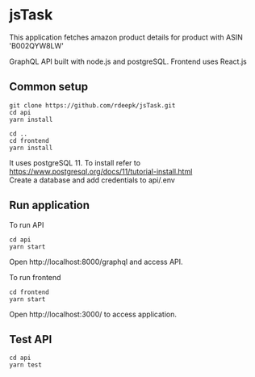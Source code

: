 # jsTask
This application fetches amazon product details for product with ASIN 'B002QYW8LW'

GraphQL API built with node.js and postgreSQL.
Frontend uses React.js

## Common setup
```
git clone https://github.com/rdeepk/jsTask.git
cd api
yarn install
```

```
cd ..
cd frontend
yarn install
```
It uses postgreSQL 11. To install refer to https://www.postgresql.org/docs/11/tutorial-install.html  
Create a database and add credentials to api/.env

## Run application

To run API
```
cd api
yarn start
```
Open http://localhost:8000/graphql and access API.

To run frontend
```
cd frontend
yarn start
```
Open http://localhost:3000/ to access application.

## Test API

```
cd api
yarn test
```
